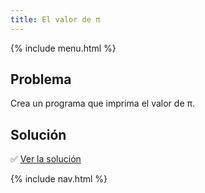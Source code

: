 ```yaml
---
title: El valor de π
---
```


{% include menu.html %}

## Problema

Crea un programa que imprima el valor de π.

## Solución

✅ [Ver la solución](solution)

{% include nav.html %}